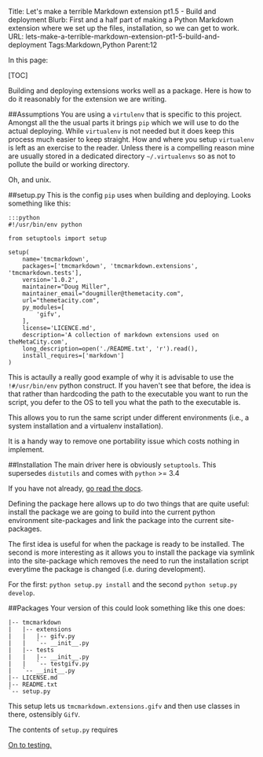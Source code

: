 Title: Let's make a terrible Markdown extension pt1.5 - Build and deployment
Blurb: First and a half part of making a Python Markdown extension where we set up the files, installation, so we can get to work.
URL: lets-make-a-terrible-markdown-extension-pt1-5-build-and-deployment
Tags:Markdown,Python
Parent:12

In this page:

[TOC]

Building and deploying extensions works well as a package. Here is how to do it reasonably for the extension we are writing.

##Assumptions
You are using a `virtulenv` that is specific to this project. Amongst all the the usual parts it brings `pip` which we will use to do the actual deploying. While `virtualenv` is not needed but it does keep this process much easier to keep straight. How and where you setup `virtualenv` is left as an exercise to the reader. Unless there is a compelling reason mine are usually stored in a dedicated directory `~/.virtualenvs` so as not to pollute the build or working directory.
 
Oh, and unix.
 
##setup.py
This is the config `pip` uses when building and deploying. Looks something like this:

```
:::python
#!/usr/bin/env python

from setuptools import setup

setup(
    name='tmcmarkdown',
    packages=['tmcmarkdown', 'tmcmarkdown.extensions', 'tmcmarkdown.tests'],
    version='1.0.2',
    maintainer="Doug Miller",
    maintainer_email="dougmiller@themetacity.com",
    url="themetacity.com",
    py_modules=[
        'gifv',
    ],
    license='LICENCE.md',
    description='A collection of markdown extensions used on theMetaCity.com',
    long_description=open('./README.txt', 'r').read(),
    install_requires=['markdown']
)
```

<aside>
This is actaully a really good example of why it is advisable to use the <code>!#/usr/bin/env</code> python construct. If you haven't see that before, the idea is that rather than hardcoding the path to the executable you want to run the script, you defer to the OS to tell you what the path to the executable is.

This allows you to run the same script under different environments (i.e., a system installation and a virtualenv installation).

It is a handy way to remove one portability issue which costs nothing in implement.
</aside>

##Installation
The main driver here is obviously `setuptools`. This supersedes `distutils` and comes with `python` >= 3.4

If you have not already, [go read the docs](https://packaging.python.org).

Defining the package here allows up to do two things that are quite useful: install the package we are going to build into the current python environment site-packages and link the package into the current site-packages.

The first idea is useful for when the package is ready to be installed. The second is more interesting as it allows you to install the package via symlink into the site-package which removes the need to run the installation script everytime the package is changed (i.e. during development).

For the first: `python setup.py install` and the second `python setup.py develop`.

##Packages
Your version of this could look something like this one does:

~~~
|-- tmcmarkdown
|   |-- extensions
|   |   |-- gifv.py
|   |   `-- __init__.py
|   |-- tests
|   |   |-- __init__.py
|   |   `-- testgifv.py
|   `-- __init__.py
|-- LICENSE.md
|-- README.txt
`-- setup.py
~~~

This setup lets us `tmcmarkdown.extensions.gifv` and then use classes in there, ostensibly `GifV`.

The contents of `setup.py` requires

[On to testing.](lets-make-a-terrible-markdown-extension-pt2-getting-testing)
